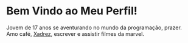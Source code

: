 <h1>Bem Vindo ao Meu Perfil!</h1>
Jovem de 17 anos se aventurando no mundo da programação, prazer. <br>
Amo café, <a href="https://chess.com//member/eliequim">Xadrez</a>, escrever e assistir filmes da marvel.
